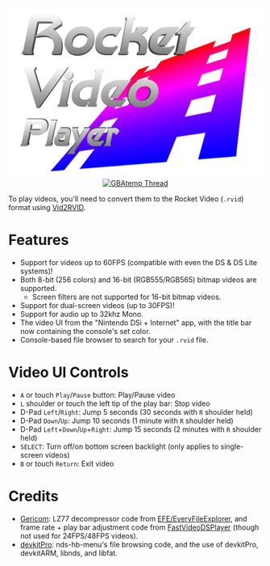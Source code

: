<p align="center">
 <img src="https://github.com/RocketRobz/RocketVideoPlayer/blob/master/resources/logo.png"><br>
  <a href="https://gbatemp.net/threads/release-rocket-video-player-play-videos-with-the-ultimate-in-picture-quality.539163/">
   <img src="https://img.shields.io/badge/GBAtemp-Thread-blue.svg" alt="GBAtemp Thread">
  </a>
</p>

To play videos, you'll need to convert them to the Rocket Video (`.rvid`) format using [Vid2RVID](https://github.com/RocketRobz/Vid2RVID/releases).

# Features
- Support for videos up to 60FPS (compatible with even the DS & DS Lite systems)!
- Both 8-bit (256 colors) and 16-bit (RGB555/RGB565) bitmap videos are supported.
    - Screen filters are not supported for 16-bit bitmap videos.
- Support for dual-screen videos (up to 30FPS)!
- Support for audio up to 32khz Mono.
- The video UI from the "Nintendo DSi + Internet" app, with the title bar now containing the console's set color.
- Console-based file browser to search for your `.rvid` file.

# Video UI Controls
- `A` or touch `Play`/`Pause` button: Play/Pause video
- `L` shoulder or touch the left tip of the play bar: Stop video
- D-Pad `Left`/`Right`: Jump 5 seconds (30 seconds with `R` shoulder held)
- D-Pad `Down`/`Up`: Jump 10 seconds (1 minute with `R` shoulder held)
- D-Pad `Left`+`Down`/`Up`+`Right`: Jump 15 seconds (2 minutes with `R` shoulder held)
- `SELECT`: Turn off/on bottom screen backlight (only applies to single-screen videos)
- `B` or touch `Return`: Exit video

# Credits
- [Gericom](https://github.com/Gericom): LZ77 decompressor code from [EFE/EveryFileExplorer](https://github.com/Gericom/EveryFileExplorer), and frame rate + play bar adjustment code from [FastVideoDSPlayer](https://github.com/Gericom/FastVideoDSPlayer) (though not used for 24FPS/48FPS videos).
- [devkitPro](https://github.com/devkitPro): nds-hb-menu's file browsing code, and the use of devkitPro, devkitARM, libnds, and libfat.
